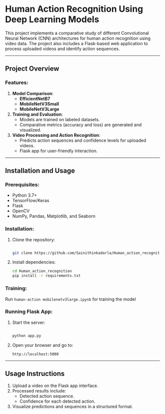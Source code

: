 # Human Action Recognition Using Deep Learning Models

This project implements a comparative study of different Convolutional Neural Network (CNN) architectures for human action recognition using video data. The project also includes a Flask-based web application to process uploaded videos and identify action sequences.

---

## Project Overview

### Features:

1. **Model Comparison**:
    - **EfficientNetB7**
    - **MobileNetV3Small**
    - **MobileNetV3Large**
2. **Training and Evaluation**:
    - Models are trained on labeled datasets.
    - Comparative metrics (accuracy and loss) are generated and visualized.
3. **Video Processing and Action Recognition**:
    - Predicts action sequences and confidence levels for uploaded videos.
    - Flask app for user-friendly interaction.
   
---

## Installation and Usage

### Prerequisites:

- Python 3.7+
- TensorFlow/Keras
- Flask
- OpenCV
- NumPy, Pandas, Matplotlib, and Seaborn

### Installation:

1. Clone the repository:
    
    ```bash

    git clone https://github.com/Sainithinkadarla/Human_action_recognition.git
    
    ```
    
2. Install dependencies:
    
    ```bash
    cd Human_action_recognition
    pip install -r requirements.txt
    
    ```
    

### Training:

Run `human-action mobilenetv3large.ipynb` for training the  model

### Running Flask App:

1. Start the server:
    
    ```bash

    python app.py
    
    ```
    
2. Open your browser and go to:
    
    ```arduino
    http://localhost:5000
    
    ```
    

---

## Usage Instructions

1. Upload a video on the Flask app interface.
2. Processed results include:
    - Detected action sequence.
    - Confidence for each detected action.
3. Visualize predictions and sequences in a structured format.
